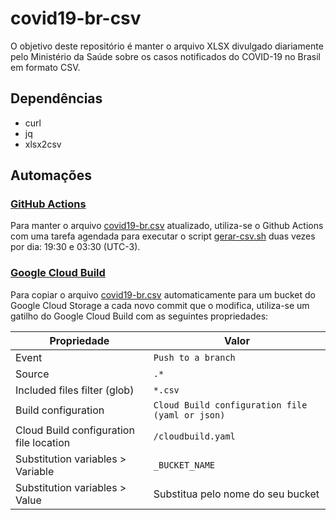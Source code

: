 # covid19-br-csv
O objetivo deste repositório é manter o arquivo XLSX divulgado diariamente pelo Ministério da Saúde sobre os casos notificados do COVID-19 no Brasil em formato CSV.

## Dependências

* curl
* jq
* xlsx2csv

## Automações

### [GitHub Actions](.github/workflows/gerar-csv.yml)
Para manter o arquivo [covid19-br.csv](covid19-br.csv) atualizado, utiliza-se o Github Actions com uma tarefa agendada para executar o script [gerar-csv.sh](gerar-csv.sh) duas vezes por dia: 19:30 e 03:30 (UTC-3).

### [Google Cloud Build](cloudbuild.yaml)
Para copiar o arquivo [covid19-br.csv](covid19-br.csv) automaticamente para um bucket do Google Cloud Storage a cada novo commit que o modifica, utiliza-se um gatilho do Google Cloud Build com as seguintes propriedades:

Propriedade | Valor
--- | ---
Event | `Push to a branch`
Source | `.*`
Included files filter (glob) | `*.csv`
Build configuration | `Cloud Build configuration file (yaml or json)`
Cloud Build configuration file location | `/cloudbuild.yaml`
Substitution variables > Variable | `_BUCKET_NAME`
Substitution variables > Value | Substitua pelo nome do seu bucket
